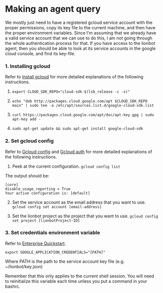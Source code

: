 # Making an agent query
We mostly just need to have a registered gcloud service account with the proper permissions, copy its key file to the current machine, and then have the proper environment variables. Since I'm assuming that we already have a valid service account that we can use to do this, I am not going through the whole authentication process for that. If you have access to the lionbot agent, then you should be able to look at its service accounts in the google cloud console, and find its key-file.

### 1. Installing gcloud
Refer to [Install gcloud](https://cloud.google.com/sdk/docs/downloads-apt-get) for more
detailed explanations of the following instructions.

1. `export CLOUD_SDK_REPO="cloud-sdk-$(lsb_release -c -s)"`

2. `echo "deb http://packages.cloud.google.com/apt $CLOUD_SDK_REPO main" | sudo tee -a /etc/apt/sources.list.d/google-cloud-sdk.list`

3. `curl https://packages.cloud.google.com/apt/doc/apt-key.gpg | sudo apt-key add -`

4. `sudo apt-get update && sudo apt-get install google-cloud-sdk`

### 2. Set gcloud config

Refer to [Gcloud config](https://cloud.google.com/sdk/gcloud/reference/config) and
[Gcloud auth](https://cloud.google.com/sdk/gcloud/reference/auth/) for more
detailed explanations of the following instructions.

1. Peek at the current configuration.
`gcloud config list`

The output should be:
```
[core]
disable_usage_reporting = True
Your active configuration is: [default]
```

2. Set the service account as the email address that you want to use.
`gcloud config set account [email-address]`

3. Set the lionbot project as the project that you want to use.
`gcloud config set project [lionbotProject-ID]`

### 3. Set credentials environment variable
Refer to [Enterprise Quickstart](https://cloud.google.com/dialogflow-enterprise/docs/quickstart).

`export GOOGLE_APPLICATION_CREDENTIALS="[PATH]"`

Where PATH is the path to the service account key file (e.g. ~/lionbot/key.json)

Remember that this only applies to the current shell session. You will need to reinitialize this
variable each time unless you put a command in your bashrc.
